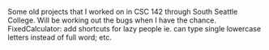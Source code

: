 Some old projects that I worked on in CSC 142 through South Seattle College.
Will be working out the bugs when I have the chance.
FixedCalculator: add shortcuts for lazy people ie. can type single lowercase letters instead of full word; etc.

